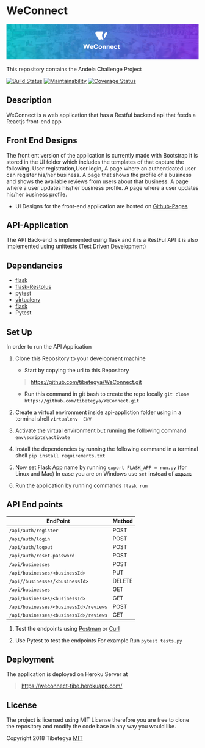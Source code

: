 # WeConnect

![banner](images/banner.png)

This repository contains the Andela Challenge Project

[![Build Status](https://travis-ci.org/tibetegya/WeConnect.svg?branch=api_v2)](https://travis-ci.org/tibetegya/WeConnect)
[![Maintainability](https://api.codeclimate.com/v1/badges/3dbd33931a68c9f94865/maintainability)](https://codeclimate.com/github/tibetegya/WeConnect/maintainability)
[![Coverage Status](https://coveralls.io/repos/github/tibetegya/WeConnect/badge.svg?branch=api_v2)](https://coveralls.io/github/tibetegya/WeConnect?branch=api_v2)

## Description

WeConnect is a web application that has a Restful backend api that feeds a Reactjs front-end app

## Front End Designs

The front ent version of the application is currently made with Bootstrap it is stored in the
UI folder which includes the templates of that capture the following.
    User registration,User login, A page where an authenticated user can register his/her business.
    A page that shows the profile of a business and shows the available reviews from users about  that business.
    A page  where a user updates his/her business profile.
    A page  where a user updates his/her business profile.
- UI Designs for the front-end application are hosted on [Github-Pages](http://www.tibetegya.com/WeConnect/)

## API-Application

The API Back-end is implemented using flask and it is a RestFul API it is also
implemented using unittests (Test Driven Development)

## Dependancies

- [flask](flask.pocoo.org/)
- [flask-Restplus](https://flask-restplus.readthedocs.io/)
- [pytest](https://pytest.org/)
- [virtualenv](https://virtualenv.pypa.io/en/stable/)
- [flask](http://flask-jwt.readthedocs.io/en/latest/)
- Pytest

## Set Up

In order to run the API Application

1. Clone this Repository to your development machine
    - Start by copying the url to this Repository
    > https://github.com/tibetegya/WeConnect.git
    - Run this command in git bash to create the repo locally
    `git clone https://github.com/tibetegya/WeConnect.git`

2. Create a virtual environment inside api-appliction folder using in a terminal shell  `virtualenv  ENV`

3. Activate the virtual environment but running the following command `env\scripts\activate`

4. Install the dependencies by running the following command in a terminal shell `pip install requirements.txt`

5. Now set Flask App name by running  `export FLASK_APP = run.py` (for Linux and Mac)
    In case you are on Windows use  `set`  instead of  ~~`export`~~

6. Run the application by running commands `flask run`

## API End points

| EndPoint |Method|
|-------------|-------------|
|`/api/auth/register`| POST  |
|`/api/auth/login`|  POST |
|`/api/auth/logout`| POST |
|`/api/auth/reset-password`| POST |
|`/api/businesses`| POST |
|`/api/businesses/<businessId>`| PUT |
|`/api//businesses/<businessId>`| DELETE |
|`/api/businesses`| GET   |
|`/api/businesses/<businessId>`| GET   |
|`/api/businesses/<businessId>/reviews`| POST  |
|`/api/businesses/<businessId>/reviews`|  GET  |

1. Test the endpoints using [Postman](https://www.getpostman.com/) or [Curl](https://curl.haxx.se/)

2. Use Pytest to test the endpoints For example Run `pytest tests.py`

## Deployment

The application is deployed on Heroku Server at
>https://weconnect-tibe.herokuapp.com/

## License

The project is licensed using MIT License therefore you are free to clone the repository and
modify the code base in any way you would like.

Copyright 2018 Tibetegya [MIT](https://www.google.com/url?sa=t&rct=j&q=&esrc=s&source=web&cd=2&cad=rja&uact=8&ved=0ahUKEwiTvrzsh9_YAhWC1hQKHekjDHYQFggzMAE&url=https%3A%2F%2Fopensource.org%2Flicenses%2FMIT&usg=AOvVaw1MsEPekvPKCIceu2jiRDy4)

